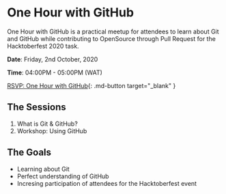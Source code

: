 # One Hour with GitHub

One Hour with GitHub is a practical meetup for attendees to learn about Git and GitHub while contributing to OpenSource through Pull Request for the Hacktoberfest 2020 task.

**Date**: Friday, 2nd October, 2020

**Time**: 04:00PM - 05:00PM (WAT)

[RSVP: One Hour with GitHub](https://dsc.community.dev/events/details/developer-student-clubs-ekiti-state-university-presents-one-hour-with-github){: .md-button target="_blank" }

## The Sessions

1. What is Git & GitHub?
2. Workshop: Using GitHub

## The Goals

- Learning about Git
- Perfect understanding of GitHub
- Incresing participation of attendees for the Hacktoberfest event